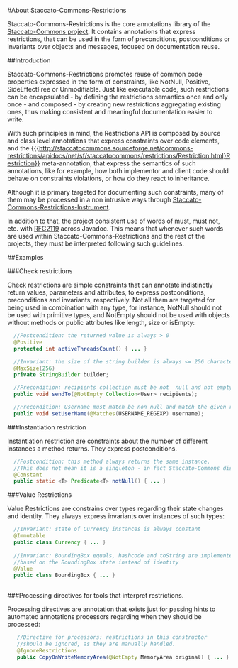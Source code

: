 #About Staccato-Commons-Restrictions
 
 Staccato-Commons-Restrictions is the core annotations library of the [Staccato-Commons project](http://staccatocommons.sourceforge.net). It contains annotations that express restrictions, that can be used in the form of preconditions, postconditions or invariants over objects and messages, focused on documentation reuse. 

##Introduction

  Staccato-Commons-Restrictions promotes reuse of common code properties expressed in the form of constraints, like NotNull, Positive, SideEffectFree or Unmodifiable. Just like executable code, such restrictions can be encapsulated  - by defining the restrictions semantics once and only once - and composed - by creating new restrictions aggregating existing ones, thus making consistent and meaningful documentation easier to write. 
  
  With such principles in mind, the Restrictions API is composed by source and class level annotations that express constraints over code elements, and the {{{http://staccatocommons.sourceforge.net/commons-restrictions/apidocs/net/sf/staccatocommons/restrictions/Restriction.html}Restriction}} meta-annotation, that express the semantics of such annotations, like for example, how both implementor and client code should behave on constraints violations, or how do they react to inheritance. 
 
  Although it is primary targeted for documenting such constraints, many of them may be processed in a non intrusive ways through [Staccato-Commons-Restrictions-Instrument](http://staccatocommons.sourceforge.net/commons-restrictions-instrument/index.html).
 
  In addition to that, the project <encapsulates> consistent use of words of must, must not, etc. with [RFC2119](http://www.ietf.org/rfc/rfc2119.txt) across Javadoc. This means that whenever such words are used within Staccato-Commons-Restrictions and the rest of the projects, they must be interpreted following such guidelines.  
 
##Examples

###Check restrictions

 Check restrictions are simple constraints that can annotate indistinctly return values, parameters  and attributes, to express postconditions, preconditions and invariants, respectively. Not all them are targeted for being used in combination with any type, for instance, NotNull should not be used with primitive types, and NotEmpty should not be used with objects without methods or public attributes like length, size or isEmpty:   

```java
  //Postcondition: the returned value is always > 0
  @Positive
  protected int activeThreadsCount() { ... }

  //Invariant: the size of the string builder is always <= 256 characters
  @MaxSize(256)
  private StringBuilder builder;

  //Precondition: recipients collection must be not  null and not empty
  public void sendTo(@NotEmpty Collection<User> recipients);

  //Precondition: Username must match be non null and match the given regexp
  public void setUserName(@Matches(USERNAME_REGEXP) username);
```

###Instantiation restriction

 Instantiation restriction are constraints about the number of different instances 
 a method returns. They express postconditions.  
 
```java
  //Postcondition: this method always returns the same instance. 
  //This does not mean it is a singleton - in fact Staccato-Commons discourages them 
  @Constant
  public static <T> Predicate<T> notNull() { ... }

```   
     
###Value Restrictions

 Value Restrictions are constrains over types regarding their state changes and identity. 
 They always express invariants over instances of such types:   

```java
  //Invariant: state of Currency instances is always constant
  @Immutable
  public class Currency { ... }
  
  //Invariant: BoundingBox equals, hashcode and toString are implemented
  //based on the BoundingBox state instead of identity
  @Value
  public class BoundingBox { ... }
 
```
   
###Processing directives for tools that interpret restrictions. 

 Processing directives are annotation that exists just for passing hints to automated annotations processors regarding
 when they should be processed:    

```java
   //Directive for processors: restrictions in this constructor
   //should be ignored, as they are manually handled.  
   @IgnoreRestrictions
   public CopyOnWriteMemoryArea(@NotEmpty MemoryArea original) { ... } 
```
